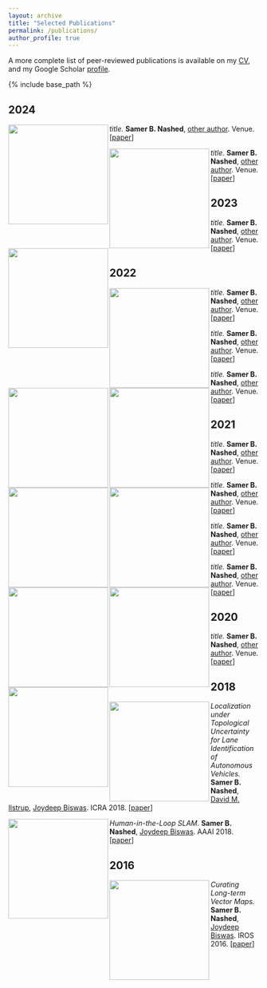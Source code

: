 ```yaml
---
layout: archive
title: "Selected Publications"
permalink: /publications/
author_profile: true
---
```


A more complete list of peer-reviewed publications is available on my [CV](https://samernashed.github.io/files/SamerNashedCV.pdf), and my Google Scholar [profile](https://scholar.google.com/citations?user=kACP4WMAAAAJ&hl=en).

<!--{% if author.googlescholar %}
  You can also find my articles on <u><a href="{{author.googlescholar}}">my Google Scholar profile</a>.</u>
{% endif %}-->

{% include base_path %}

## 2024

<img align="left" width="200" src="https://samernashed.github.io/images/HitL.png"> *title.* **Samer B. Nashed**, [other author](). Venue. [[paper](https://samernashed.github.io/files/.pdf)]

<img align="left" width="200" src="https://samernashed.github.io/images/HitL.png"> *title.* **Samer B. Nashed**, [other author](). Venue. [[paper](https://samernashed.github.io/files/.pdf)]


## 2023

<img align="left" width="200" src="https://samernashed.github.io/images/algcomp.png"> *title.* **Samer B. Nashed**, [other author](). Venue. [[paper](https://samernashed.github.io/files/.pdf)]

## 2022

<img align="left" width="200" src="https://samernashed.github.io/images/meta_PAMDP.png"> *title.* **Samer B. Nashed**, [other author](). Venue. [[paper](https://samernashed.github.io/files/.pdf)]

<img align="left" width="200" src="https://samernashed.github.io/images/OppMod.svg"> *title.* **Samer B. Nashed**, [other author](). Venue. [[paper](https://samernashed.github.io/files/.pdf)]

<img align="left" width="200" src="https://samernashed.github.io/images/ICAPS_arch.png"> *title.* **Samer B. Nashed**, [other author](). Venue. [[paper](https://samernashed.github.io/files/.pdf)]

## 2021

<img align="left" width="200" src="https://samernashed.github.io/images/RDSLAM.png"> *title.* **Samer B. Nashed**, [other author](). Venue. [[paper](https://samernashed.github.io/files/.pdf)]

<img align="left" width="200" src="https://samernashed.github.io/images/PAMDP.png"> *title.* **Samer B. Nashed**, [other author](). Venue. [[paper](https://samernashed.github.io/files/.pdf)]

<img align="left" width="200" src="https://samernashed.github.io/images/ECAS1.png"> *title.* **Samer B. Nashed**, [other author](). Venue. [[paper](https://samernashed.github.io/files/.pdf)]

<img align="left" width="200" src="https://samernashed.github.io/images/ECAS2.png"> *title.* **Samer B. Nashed**, [other author](). Venue. [[paper](https://samernashed.github.io/files/.pdf)]

## 2020

<img align="left" width="200" src="https://samernashed.github.io/images/L2V.png"> *title.* **Samer B. Nashed**, [other author](). Venue. [[paper](https://samernashed.github.io/files/.pdf)]

## 2018

<img align="left" width="200" src="https://samernashed.github.io/images/LuTU.png"> *Localization under Topological Uncertainty for Lane Identification of Autonomous Vehicles.* **Samer B. Nashed**, [David M. Ilstrup](), [Joydeep Biswas](). ICRA 2018. [[paper](https://samernashed.github.io/files/ICRA2018_LuTU.pdf)] <br>

<img align="left" width="200" src="https://samernashed.github.io/images/HitL.png"> *Human-in-the-Loop SLAM.* **Samer B. Nashed**, [Joydeep Biswas](). AAAI 2018. [[paper](https://samernashed.github.io/files/AAAI2018_HiTL_SLAM.pdf)]

## 2016

<img align="left" width="200" src="https://samernashed.github.io/images/LTVM.png"> *Curating Long-term Vector Maps.* **Samer B. Nashed**, [Joydeep Biswas](). IROS 2016. [[paper](https://samernashed.github.io/files/IROS2016_LTVM.pdf)]


<!-- {% for post in site.publications reversed %}
  {% include archive-single.html %}
{% endfor %}
 -->

<!--
[Justin Svegliato]()
[Shlomo Zilberstein]()
[Rod Grupen]()
[Abhinav Bhatia]()
[Jong Jin Park]()
[Joseph Durham]()
[Joydeep Biswas]()
[David Ilstrup]()
[Connor Basich]()
[Matteo Brucato]()
[Saad Mahmud]()
[Claudia Goldman]()
[Mason Nakamura]()
-->